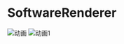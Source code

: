 ﻿# SoftwareRenderer
 
 

![动画](https://user-images.githubusercontent.com/54012057/158014540-7729a51b-08af-41a8-978b-c7e09f747e07.gif)
![动画1](https://user-images.githubusercontent.com/54012057/158014541-487ab510-c11a-4368-bfc3-158efef02eee.gif)
